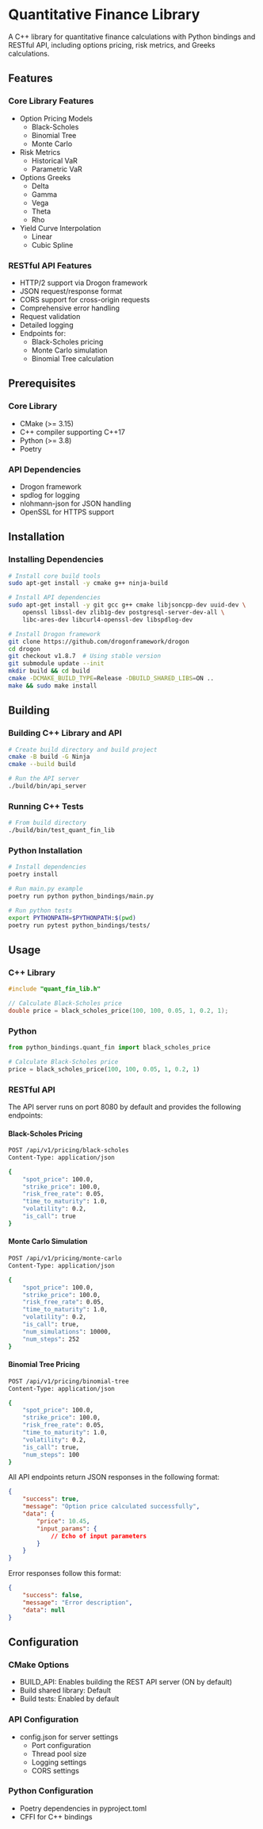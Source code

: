 # Quantitative Finance Library
A C++ library for quantitative finance calculations with Python bindings and RESTful API, including options pricing, risk metrics, and Greeks calculations.

## Features

### Core Library Features
- Option Pricing Models
  - Black-Scholes
  - Binomial Tree
  - Monte Carlo
- Risk Metrics
  - Historical VaR
  - Parametric VaR
- Options Greeks
  - Delta
  - Gamma
  - Vega
  - Theta
  - Rho
- Yield Curve Interpolation
  - Linear
  - Cubic Spline

### RESTful API Features
- HTTP/2 support via Drogon framework
- JSON request/response format
- CORS support for cross-origin requests
- Comprehensive error handling
- Request validation
- Detailed logging
- Endpoints for:
  - Black-Scholes pricing
  - Monte Carlo simulation
  - Binomial Tree calculation

## Prerequisites

### Core Library
- CMake (>= 3.15)
- C++ compiler supporting C++17
- Python (>= 3.8)
- Poetry

### API Dependencies
- Drogon framework
- spdlog for logging
- nlohmann-json for JSON handling
- OpenSSL for HTTPS support

## Installation

### Installing Dependencies

```bash
# Install core build tools
sudo apt-get install -y cmake g++ ninja-build

# Install API dependencies
sudo apt-get install -y git gcc g++ cmake libjsoncpp-dev uuid-dev \
    openssl libssl-dev zlib1g-dev postgresql-server-dev-all \
    libc-ares-dev libcurl4-openssl-dev libspdlog-dev

# Install Drogon framework
git clone https://github.com/drogonframework/drogon
cd drogon
git checkout v1.8.7  # Using stable version
git submodule update --init
mkdir build && cd build
cmake -DCMAKE_BUILD_TYPE=Release -DBUILD_SHARED_LIBS=ON ..
make && sudo make install
```

## Building

### Building C++ Library and API
```bash
# Create build directory and build project
cmake -B build -G Ninja
cmake --build build

# Run the API server
./build/bin/api_server
```

### Running C++ Tests
```bash
# From build directory
./build/bin/test_quant_fin_lib
```

### Python Installation
```bash
# Install dependencies
poetry install

# Run main.py example
poetry run python python_bindings/main.py

# Run python tests
export PYTHONPATH=$PYTHONPATH:$(pwd)
poetry run pytest python_bindings/tests/
```

## Usage

### C++ Library
```cpp
#include "quant_fin_lib.h"

// Calculate Black-Scholes price
double price = black_scholes_price(100, 100, 0.05, 1, 0.2, 1);
```

### Python
```python
from python_bindings.quant_fin import black_scholes_price

# Calculate Black-Scholes price
price = black_scholes_price(100, 100, 0.05, 1, 0.2, 1)
```

### RESTful API

The API server runs on port 8080 by default and provides the following endpoints:

#### Black-Scholes Pricing
```bash
POST /api/v1/pricing/black-scholes
Content-Type: application/json

{
    "spot_price": 100.0,
    "strike_price": 100.0,
    "risk_free_rate": 0.05,
    "time_to_maturity": 1.0,
    "volatility": 0.2,
    "is_call": true
}
```

#### Monte Carlo Simulation
```bash
POST /api/v1/pricing/monte-carlo
Content-Type: application/json

{
    "spot_price": 100.0,
    "strike_price": 100.0,
    "risk_free_rate": 0.05,
    "time_to_maturity": 1.0,
    "volatility": 0.2,
    "is_call": true,
    "num_simulations": 10000,
    "num_steps": 252
}
```

#### Binomial Tree Pricing
```bash
POST /api/v1/pricing/binomial-tree
Content-Type: application/json

{
    "spot_price": 100.0,
    "strike_price": 100.0,
    "risk_free_rate": 0.05,
    "time_to_maturity": 1.0,
    "volatility": 0.2,
    "is_call": true,
    "num_steps": 100
}
```

All API endpoints return JSON responses in the following format:
```json
{
    "success": true,
    "message": "Option price calculated successfully",
    "data": {
        "price": 10.45,
        "input_params": {
            // Echo of input parameters
        }
    }
}
```

Error responses follow this format:
```json
{
    "success": false,
    "message": "Error description",
    "data": null
}
```

## Configuration

### CMake Options
- BUILD_API: Enables building the REST API server (ON by default)
- Build shared library: Default
- Build tests: Enabled by default

### API Configuration
- config.json for server settings
  - Port configuration
  - Thread pool size
  - Logging settings
  - CORS settings

### Python Configuration
- Poetry dependencies in pyproject.toml
- CFFI for C++ bindings
